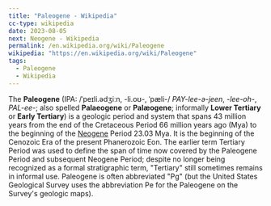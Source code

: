 ```yaml
---
title: "Paleogene - Wikipedia"
cc-type: wikipedia
date: 2023-08-05
next: Neogene - Wikipedia
permalink: /en.wikipedia.org/wiki/Paleogene
wikipedia: "https://en.wikipedia.org/wiki/Paleogene"
tags:
  - Paleogene
  - Wikipedia
---
```

The **Paleogene** (IPA: /ˈpeɪli.ədʒiːn, -li.oʊ-, ˈpæli-/ *PAY-lee-ə-jeen*, *-⁠lee-oh-*, *PAL-ee-*; also spelled **Palaeogene** or **Palæogene**; informally **Lower Tertiary** or **Early Tertiary**) is a geologic period and system that spans 43 million years from the end of the Cretaceous Period 66 million years ago (Mya) to the beginning of the [Neogene](/en.wikipedia.org/wiki/Neogene) Period 23.03 Mya. It is the beginning of the Cenozoic Era of the present Phanerozoic Eon. The earlier term Tertiary Period was used to define the span of time now covered by the Paleogene Period and subsequent Neogene Period; despite no longer being recognized as a formal stratigraphic term, "Tertiary" still sometimes remains in informal use. Paleogene is often abbreviated "Pg" (but the United States Geological Survey uses the abbreviation Pe for the Paleogene on the Survey's geologic maps).